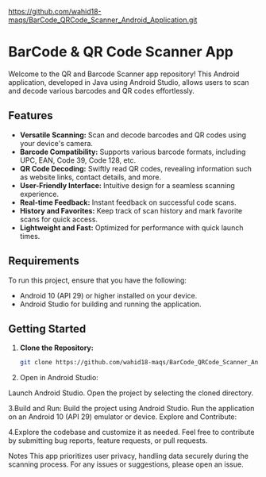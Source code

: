 https://github.com/wahid18-maqs/BarCode_QRCode_Scanner_Android_Application.git

# BarCode & QR Code Scanner App

Welcome to the QR and Barcode Scanner app repository! This Android application, developed in Java using Android Studio, allows users to scan and decode various barcodes and QR codes effortlessly.

## Features

- **Versatile Scanning:** Scan and decode barcodes and QR codes using your device's camera.
- **Barcode Compatibility:** Supports various barcode formats, including UPC, EAN, Code 39, Code 128, etc.
- **QR Code Decoding:** Swiftly read QR codes, revealing information such as website links, contact details, and more.
- **User-Friendly Interface:** Intuitive design for a seamless scanning experience.
- **Real-time Feedback:** Instant feedback on successful code scans.
- **History and Favorites:** Keep track of scan history and mark favorite scans for quick access.
- **Lightweight and Fast:** Optimized for performance with quick launch times.

## Requirements

To run this project, ensure that you have the following:

- Android 10 (API 29) or higher installed on your device.
- Android Studio for building and running the application.

## Getting Started

1. **Clone the Repository:**
   ```bash
   git clone https://github.com/wahid18-maqs/BarCode_QRCode_Scanner_Android_Application.git
   
   
2. Open in Android Studio:

Launch Android Studio.
Open the project by selecting the cloned directory.

3.Build and Run:
  Build the project using Android Studio.
  Run the application on an Android 10 (API 29) emulator or device.
  Explore and Contribute:

4.Explore the codebase and customize it as needed.
  Feel free to contribute by submitting bug reports, feature requests, or pull requests.

Notes
This app prioritizes user privacy, handling data securely during the scanning process.
For any issues or suggestions, please open an issue.

